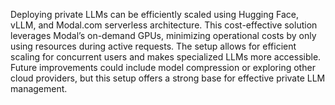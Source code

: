 Deploying private LLMs can be efficiently scaled using Hugging Face, vLLM, and Modal.com serverless architecture. 
This cost-effective solution leverages Modal’s on-demand GPUs, minimizing operational costs by only using resources during active requests. 
The setup allows for efficient scaling for concurrent users and makes specialized LLMs more accessible. 
Future improvements could include model compression or exploring other cloud providers, but this setup offers a strong base for effective private LLM management.

